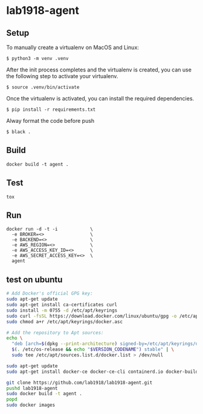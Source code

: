 # lab1918-agent

## Setup

To manually create a virtualenv on MacOS and Linux:

```
$ python3 -m venv .venv
```

After the init process completes and the virtualenv is created, you can use the following
step to activate your virtualenv.

```
$ source .venv/bin/activate
```

Once the virtualenv is activated, you can install the required dependencies.

```
$ pip install -r requirements.txt
```

Alway format the code before push

```
$ black .
```

## Build

```
docker build -t agent .
```

## Test

```
tox
```

## Run
```
docker run -d -t -i            \
  -e BROKER=<>                 \
  -e BACKEND=<>                \
  -e AWS_REGION=<>             \
  -e AWS_ACCESS_KEY_ID=<>      \
  -e AWS_SECRET_ACCESS_KEY=<>  \
  agent
```

## test on ubuntu

```bash
# Add Docker's official GPG key:
sudo apt-get update
sudo apt-get install ca-certificates curl
sudo install -m 0755 -d /etc/apt/keyrings
sudo curl -fsSL https://download.docker.com/linux/ubuntu/gpg -o /etc/apt/keyrings/docker.asc
sudo chmod a+r /etc/apt/keyrings/docker.asc

# Add the repository to Apt sources:
echo \
  "deb [arch=$(dpkg --print-architecture) signed-by=/etc/apt/keyrings/docker.asc] https://download.docker.com/linux/ubuntu \
  $(. /etc/os-release && echo "$VERSION_CODENAME") stable" | \
  sudo tee /etc/apt/sources.list.d/docker.list > /dev/null

sudo apt-get update
sudo apt-get install docker-ce docker-ce-cli containerd.io docker-buildx-plugin docker-compose-plugin
```

```bash
git clone https://github.com/lab1918/lab1918-agent.git
pushd lab1918-agent
sudo docker build -t agent .
popd
sudo docker images
```